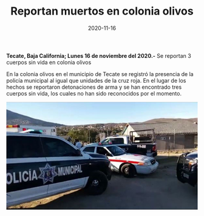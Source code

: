 ﻿---
layout: blog
title:  "Reportan muertos en colonia olivos"
date:   2020-11-16  
categories: tecate
permalink: /:categories/:title:output_ext
image: /img/cnr/reportan-muertos-en-colonia-olivos.jpg
autor: 
---


**Tecate, Baja California;  Lunes 16 de noviembre del 2020.-** Se reportan 3 cuerpos sin vida en colonia olivos


En la colonia olivos en el municipio de Tecate se registró la presencia de la policía municipal al igual que unidades de la cruz roja. En el lugar de los hechos se reportaron detonaciones de arma y se han encontrado tres cuerpos sin vida, los cuales no han sido reconocidos por el momento.

<div id="carouselExampleSlidesOnly" class="carousel slide" data-ride="carousel">
  <div class="carousel-inner">
    <div class="carousel-item active">
       <img class="d-block w-100" src="/img/cnr/reportan-muertos-en-colonia-olivos.jpg" loading="lazy"  alt="Reportan muertos en colonia olivos">
    </div>
  </div>
</div>